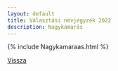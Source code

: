 ```yaml
---
layout: default
title: Választási névjegyzék 2022
description: Nagykamarás
---
```


{% include Nagykamaraas.html %}

[Vissza](./)